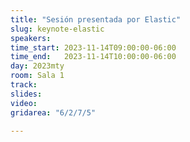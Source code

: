 ```yaml
---
title: "Sesión presentada por Elastic"
slug: keynote-elastic
speakers:
time_start: 2023-11-14T09:00:00-06:00
time_end:   2023-11-14T10:00:00-06:00
day: 2023mty
room: Sala 1 
track: 
slides: 
video: 
gridarea: "6/2/7/5"

---
```



